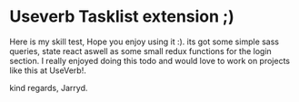 # Useverb Tasklist extension ;)

Here is my skill test, Hope you enjoy using it :). its got some simple sass queries, state react aswell as some small redux functions for the login section. I really enjoyed doing this todo and would love to work on projects like this at UseVerb!.

kind regards,
Jarryd.

